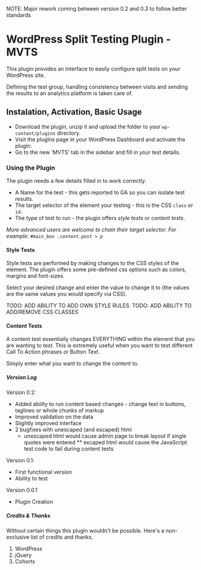NOTE: Major rework coming between version 0.2 and 0.3 to follow better standards

# WordPress Split Testing Plugin - MVTS

This plugin provides an interface to easily configure split tests on your WordPress site. 

Defining the test group, handling consistency between visits and sending the results to an analytics platform is taken care of.

## Instalation, Activation, Basic Usage

* Download the plugin, unzip it and upload the folder to your `wp-content/plugins` directory.
* Visit the plugins page in your WordPress Dashboard and activate the plugin.
* Go to the new 'MVTS' tab in the sidebar and fill in your test details.

### Using the Plugin


The plugin needs a few details filled in to work correctly.

* A Name for the test - this gets reported to GA so you can isolate test results.
* The target selector of the element your testing - this is the CSS `class` or `id`.
* The type of test to run - the plugin offers _style tests_ or _content tests_.

_More advanced users are welcome to chain their target selector. For example: `#main_box .content.post > p`_

#### Style Tests

Style tests are performed by making changes to the CSS styles of the element. The plugin offers some pre-defined css options such as colors, margins and font-sizes. 

Select your desired change and enter the value to change it to (the values are the same values you would specify via CSS).

TODO: ADD ABILITY TO ADD OWN STYLE RULES. 
TODO: ADD ABILITY TO ADD/REMOVE CSS CLASSES

#### Content Tests

A content test essentially changes EVERYTHING within the element that you are wanting to test. This is extremely useful when you want to test different Call To Action phrases or Button Text.

Simply enter what you want to change the content to.

##### Version Log

Version 0.2:

* Added ability to run content based changes - change text in buttons, taglines or whole chunks of markup
* Improved validation on the data
* Slightly improved interface
* 2 bugfixes with unescaped (and escaped) html 
  * unescaped html would cause admin page to break layout if single quotes were entered
  ** excaped html would cause the JavaScript test code to fail during content tests

Version 0.1:

* First functional version
* Ability to test

Version 0.0.1

* Plugin Creation

##### Credits & Thanks

Without certain things this plugin wouldn't be possible. Here's a non-exclusive list of credits and thanks.

1. WordPress
2. jQuery
3. Cohorts



